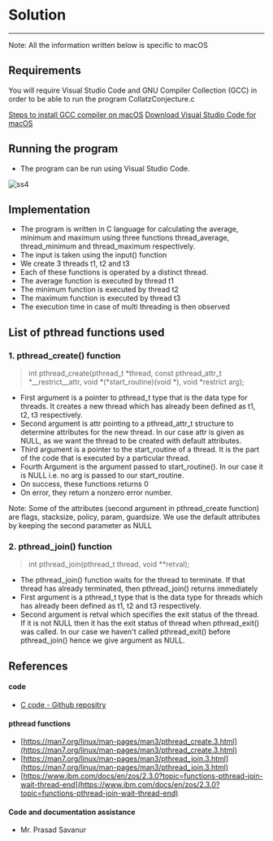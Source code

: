 # Solution
---
Note: All the information written below is specific to macOS
## Requirements
You will require Visual Studio Code and GNU Compiler Collection (GCC) in order to be able to run the program CollatzConjecture.c

[Steps to install GCC compiler on macOS](https://mkyong.com/mac/how-to-install-gcc-compiler-on-mac-os-x/)
[Download Visual Studio Code for macOS](https://github.com/microsoft/vscode-docs/blob/main/docs/setup/mac.md)

## Running the program
- The program can be run using Visual Studio Code.


![ss4](https://raw.githubusercontent.com//Users/suroshe/Desktop/cc.png)


## Implementation
- The program is written in C language for calculating the average, minimum and maximum using three functions thread_average, thread_minimum and thread_maximum respectively.
- The input is taken using the input() function
- We create 3 threads t1, t2 and t3
- Each of these functions is operated by a distinct thread. 
- The average function is executed by thread t1
- The minimum function is executed by thread t2
- The maximum function is executed by thread t3
- The execution time in case of multi threading is then observed 

## List of pthread functions used 
### 1. pthread_create() function
>  int pthread_create(pthread_t *thread, const pthread_attr_t *__restrict__attr, void *(*start_routine)(void *), void *restrict arg);
- First argument is a pointer to pthread_t type that is the data type for threads. It creates a new thread which has already been defined as t1, t2, t3 respectively.
 - Second argument is attr pointing to a pthread_attr_t structure to determine attributes for the new thread. In our case attr is given as NULL, as we want the thread to be created with default attributes.
 - Third argument is a pointer to the start_routine of a thread. It is the part of the code that is executed by a particular thread. 
 - Fourth Argument is the argument passed to start_routine(). In our case it is NULL i.e. no arg is passed to our start_routine.
  - On success, these functions returns 0
  - On error, they return a nonzero error number.
  
  Note: Some of the attributes (second argument in pthread_create function) are flags, stacksize, policy, param, guardsize. We use the default attributes by keeping the second parameter as NULL
  
  ### 2. pthread_join() function
  > int pthread_join(pthread_t thread, void **retval);
  - The pthread_join() function waits for the thread to terminate. If that thread has already terminated, then pthread_join() returns immediately
  - First argument is a pthread_t type that is the data type for threads which has already been defined as t1, t2 and t3 respectively.
- Second argument is retval which specifies the exit status of the thread. If it is not NULL then it has the exit status of thread when pthread_exit() was called. In our case we haven't called pthread_exit() before pthread_join() hence we give argument as NULL.



  
## References
#### code
- [C code - Github repositry](https://gist.github.com/Jabiribn/e58bf13c678953891900e5f982b48037)
#### pthread functions
- [https://man7.org/linux/man-pages/man3/pthread_create.3.html](https://man7.org/linux/man-pages/man3/pthread_create.3.html)
- [https://man7.org/linux/man-pages/man3/pthread_join.3.html](https://man7.org/linux/man-pages/man3/pthread_join.3.html)
- [https://www.ibm.com/docs/en/zos/2.3.0?topic=functions-pthread-join-wait-thread-end](https://www.ibm.com/docs/en/zos/2.3.0?topic=functions-pthread-join-wait-thread-end)

#### Code and documentation assistance
- Mr. Prasad Savanur